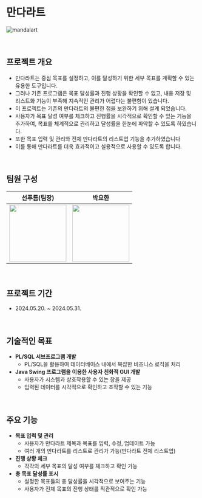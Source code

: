 # 만다라트
![mandalart](https://github.com/user-attachments/assets/62b6410a-85f9-4181-b6cb-d21c4cf69bd3)


<br>

## 프로젝트 개요
- 만다라트는 중심 목표를 설정하고, 이를 달성하기 위한 세부 목표를 계획할 수 있는 유용한 도구입니다.
- 그러나 기존 프로그램은 목표 달성률과 진행 상황을 확인할 수 없고, 내용 저장 및 리스트화 기능이 부족해 지속적인 관리가 어렵다는 불편함이 있습니다. 
- 이 프로젝트는 기존의 만다라트의 불편한 점을 보완하기 위해 설계 되었습니다.
- 사용자가 목표 달성 여부를 체크하고 진행률을 시각적으로 확인할 수 있는 기능을 추가하여, 목표를 체계적으로 관리하고 달성률을 한눈에 파악할 수 있도록 하였습니다.
- 또한 목표 입력 및 관리와 전체 만다라트의 리스트업 기능을 추가하였습니다
- 이를 통해 만다라트를 더욱 효과적이고 실용적으로 사용할 수 있도록 합니다.

<br>

## 팀원 구성

| **선푸름(팀장)** | **박요한** | 
| :------: |  :------: | 
| <img src="https://github.com/user-attachments/assets/ae98ce5b-74bc-4923-8667-ede3a24c56b5?v=4" height="150" width="150"> | <img src="https://github.com/user-attachments/assets/27571ece-ea40-4b85-a595-0069736b684d?v=4" height="150" width="150"> |

<br>

## 프로젝트 기간
- 2024.05.20. ~ 2024.05.31.

<br>

## 기술적인 목표
- **PL/SQL 서브프로그램 개발**
  - PL/SQL을 활용하여 데이터베이스 내에서 복잡한 비즈니스 로직을 처리
- **Java Swing 프로그램을 이용한 사용자 친화적 GUI 개발**
  - 사용자가 시스템과 상호작용할 수 있는 창을 제공
  - 입력된 데이터를 시각적으로 확인하고 조작할 수 있는 기능
<br>


## 주요 기능
- **목표 입력 및 관리**
  -  사용자가 만다라트 제목과 목표를 입력, 수정, 업데이트 가능
  -  여러 개의 만다라트를 리스트로 관리가 가능(만다라트 전체 리스트업) <br>
- **진행 상황 체크**
  - 각각의 세부 목표의 달성 여부를 체크하고 확인 가능 <br>
- **총 목표 달성률 표시**
  - 설정한 목표들의 총 달성률을 시각적으로 보여주는 기능
  - 사용자가 전체 목표의 진행 상태를 직관적으로 확인 가능 <br>

  
